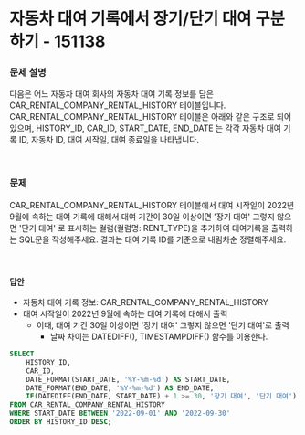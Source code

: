 # 자동차 대여 기록에서 장기/단기 대여 구분하기 - 151138

### 문제 설명

다음은 어느 자동차 대여 회사의 자동차 대여 기록 정보를 담은 CAR_RENTAL_COMPANY_RENTAL_HISTORY 테이블입니다. CAR_RENTAL_COMPANY_RENTAL_HISTORY 테이블은 아래와 같은 구조로 되어있으며, HISTORY_ID, CAR_ID, START_DATE, END_DATE 는 각각 자동차 대여 기록 ID, 자동차 ID, 대여 시작일, 대여 종료일을 나타냅니다.  

<br/>

### 문제

CAR_RENTAL_COMPANY_RENTAL_HISTORY 테이블에서 대여 시작일이 2022년 9월에 속하는 대여 기록에 대해서 대여 기간이 30일 이상이면 '장기 대여' 그렇지 않으면 '단기 대여' 로 표시하는 컬럼(컬럼명: RENT_TYPE)을 추가하여 대여기록을 출력하는 SQL문을 작성해주세요. 결과는 대여 기록 ID를 기준으로 내림차순 정렬해주세요.  

<br/>

### `답안`

 - 자동차 대여 기록 정보: CAR_RENTAL_COMPANY_RENTAL_HISTORY 
 - 대여 시작일이 2022년 9월에 속하는 대여 기록에 대해서 출력
    - 이때, 대여 기간 30일 이상이면 '장기 대여' 그렇지 않으면 '단기 대여'로 출력
        - 날짜 차이는 DATEDIFF(), TIMESTAMPDIFF() 함수를 이용한다.
```SQL
SELECT
    HISTORY_ID,
    CAR_ID,
    DATE_FORMAT(START_DATE, '%Y-%m-%d') AS START_DATE,
    DATE_FORMAT(END_DATE, '%Y-%m-%d') AS END_DATE,
    IF(DATEDIFF(END_DATE, START_DATE) + 1 >= 30, '장기 대여', '단기 대여') AS RENT_TYPE
FROM CAR_RENTAL_COMPANY_RENTAL_HISTORY 
WHERE START_DATE BETWEEN '2022-09-01' AND '2022-09-30'
ORDER BY HISTORY_ID DESC;
```
